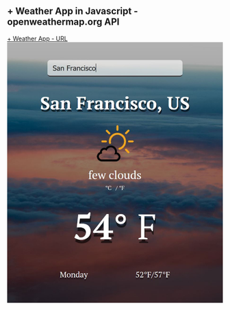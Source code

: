 ## + Weather App in Javascript - openweathermap.org API
[+ Weather App - URL](https://fatimaim.me/WeatherAPI/index3.html)
&nbsp; &nbsp;
![Weather app](WeatherApp2.JPG)
